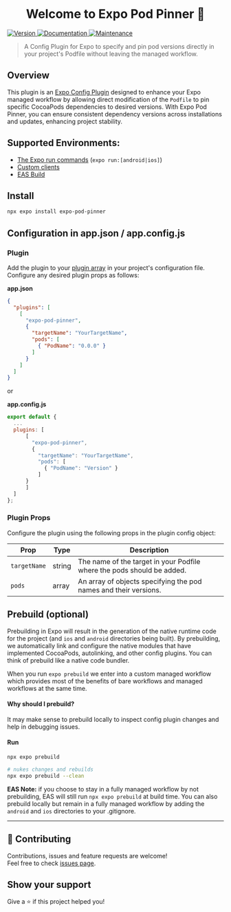 <h1 align="center">Welcome to Expo Pod Pinner 👋</h1>
<p>
  <a href="https://www.npmjs.com/package/expo-pod-pinner" target="_blank">
    <img alt="Version" src="https://img.shields.io/npm/v/expo-pod-pinner.svg">
  </a>
  <a href="https://github.com/rgomezp/expo-pod-pinner#readme" target="_blank">
    <img alt="Documentation" src="https://img.shields.io/badge/documentation-yes-brightgreen.svg" />
  </a>
  <a href="https://github.com/rgomezp/expo-pod-pinner/graphs/commit-activity" target="_blank">
    <img alt="Maintenance" src="https://img.shields.io/badge/Maintained%3F-yes-green.svg" />
  </a>
</p>

> A Config Plugin for Expo to specify and pin pod versions directly in your project's Podfile without leaving the managed workflow.

## Overview
This plugin is an [Expo Config Plugin](https://docs.expo.dev/guides/config-plugins/) designed to enhance your Expo managed workflow by allowing direct modification of the `Podfile` to pin specific CocoaPods dependencies to desired versions. With Expo Pod Pinner, you can ensure consistent dependency versions across installations and updates, enhancing project stability.

## Supported Environments:
- [The Expo run commands](https://docs.expo.dev/workflow/customizing/) (`expo run:[android|ios]`)
- [Custom clients](https://blog.expo.dev/introducing-custom-development-clients-5a2c79a9ddf8)
- [EAS Build](https://docs.expo.dev/build/introduction/)

## Install
```sh
npx expo install expo-pod-pinner
```

## Configuration in app.json / app.config.js
### Plugin
Add the plugin to your [plugin array](https://docs.expo.dev/versions/latest/config/app/) in your project's configuration file. Configure any desired plugin props as follows:


**app.json**
```json
{
  "plugins": [
    [
      "expo-pod-pinner",
      {
        "targetName": "YourTargetName",
        "pods": [
          { "PodName": "0.0.0" }
        ]
      }
    ]
  ]
}

```

or

**app.config.js**
```js
export default {
  ...
  plugins: [
      [
        "expo-pod-pinner",
        {
          "targetName": "YourTargetName",
          "pods": [
            { "PodName": "Version" }
          ]
      }
      ]
  ]
};
```

### Plugin Props
Configure the plugin using the following props in the plugin config object:

| Prop        | Type   | Description                                                           |
|-------------|--------|-----------------------------------------------------------------------|
| `targetName`| string | The name of the target in your Podfile where the pods should be added.|
| `pods`      | array  | An array of objects specifying the pod names and their versions.      |

## Prebuild (optional)
Prebuilding in Expo will result in the generation of the native runtime code for the project (and `ios` and `android` directories being built). By prebuilding, we automatically link and configure the native modules that have implemented CocoaPods, autolinking, and other config plugins. You can think of prebuild like a native code bundler.

When you run `expo prebuild` we enter into a custom managed workflow which provides most of the benefits of bare workflows and managed workflows at the same time.

#### Why should I prebuild?
It may make sense to prebuild locally to inspect config plugin changes and help in debugging issues.

#### Run
```sh
npx expo prebuild
```

```sh
# nukes changes and rebuilds
npx expo prebuild --clean
```

**EAS Note:** if you choose to stay in a fully managed workflow by not prebuilding, EAS will still run `npx expo prebuild` at build time. You can also prebuild locally but remain in a fully managed workflow by adding the `android` and `ios` directories to your .gitignore.

---

## 🤝 Contributing

Contributions, issues and feature requests are welcome!<br />Feel free to check [issues page](https://github.com/rgomezp/expo-pod-pinner/issues).

## Show your support

Give a ⭐️ if this project helped you!


